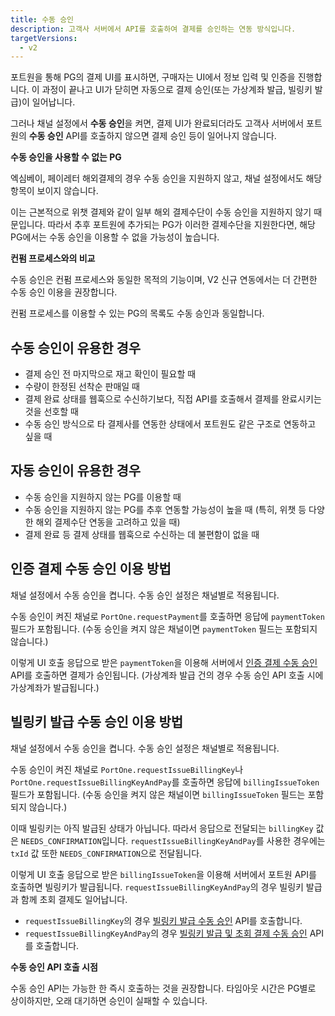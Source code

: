 ```yaml
---
title: 수동 승인
description: 고객사 서버에서 API를 호출하여 결제를 승인하는 연동 방식입니다.
targetVersions:
  - v2
---
```


포트원을 통해 PG의 결제 UI를 표시하면, 구매자는 UI에서 정보 입력 및 인증을 진행합니다. 이 과정이 끝나고 UI가 닫히면 자동으로 결제 승인(또는 가상계좌 발급, 빌링키 발급)이 일어납니다.

그러나 채널 설정에서 **수동 승인**을 켜면, 결제 UI가 완료되더라도 고객사 서버에서 포트원의 **수동 승인** API를 호출하지 않으면 결제 승인 등이 일어나지 않습니다.

<div class="hint" data-style="warning">

**수동 승인을 사용할 수 없는 PG**

엑심베이, 페이레터 해외결제의 경우 수동 승인을 지원하지 않고, 채널 설정에서도 해당 항목이 보이지 않습니다.

이는 근본적으로 위챗 결제와 같이 일부 해외 결제수단이 수동 승인을 지원하지 않기 때문입니다. 따라서 추후 포트원에 추가되는 PG가 이러한 결제수단을 지원한다면, 해당 PG에서는 수동 승인을 이용할 수 없을 가능성이 높습니다.

</div>

<div class="hint" data-style="info">

**컨펌 프로세스와의 비교**

수동 승인은 컨펌 프로세스와 동일한 목적의 기능이며, V2 신규 연동에서는 더 간편한 수동 승인 이용을 권장합니다.

컨펌 프로세스를 이용할 수 있는 PG의 목록도 수동 승인과 동일합니다.

</div>

## 수동 승인이 유용한 경우

- 결제 승인 전 마지막으로 재고 확인이 필요할 때
- 수량이 한정된 선착순 판매일 때
- 결제 완료 상태를 웹훅으로 수신하기보다, 직접 API를 호출해서 결제를 완료시키는 것을 선호할 때
- 수동 승인 방식으로 타 결제사를 연동한 상태에서 포트원도 같은 구조로 연동하고 싶을 때

## 자동 승인이 유용한 경우

- 수동 승인을 지원하지 않는 PG를 이용할 때
- 수동 승인을 지원하지 않는 PG를 추후 연동할 가능성이 높을 때 (특히, 위챗 등 다양한 해외 결제수단 연동을 고려하고 있을 때)
- 결제 완료 등 결제 상태를 웹훅으로 수신하는 데 불편함이 없을 때

## 인증 결제 수동 승인 이용 방법

채널 설정에서 수동 승인을 켭니다. 수동 승인 설정은 채널별로 적용됩니다.

수동 승인이 켜진 채널로 `PortOne.requestPayment`를 호출하면 응답에 `paymentToken` 필드가 포함됩니다.
(수동 승인을 켜지 않은 채널이면 `paymentToken` 필드는 포함되지 않습니다.)

이렇게 UI 호출 응답으로 받은 `paymentToken`을 이용해 서버에서 [인증 결제 수동 승인](https://developers.portone.io/api/rest-v2/payment?v=v2#post%20%2Fpayments%2F%7BpaymentId%7D%2Fconfirm) API를 호출하면 결제가 승인됩니다. (가상계좌 발급 건의 경우 수동 승인 API 호출 시에 가상계좌가 발급됩니다.)

## 빌링키 발급 수동 승인 이용 방법

채널 설정에서 수동 승인을 켭니다. 수동 승인 설정은 채널별로 적용됩니다.

수동 승인이 켜진 채널로 `PortOne.requestIssueBillingKey`나 `PortOne.requestIssueBillingKeyAndPay`를 호출하면 응답에 `billingIssueToken` 필드가 포함됩니다.
(수동 승인을 켜지 않은 채널이면 `billingIssueToken` 필드는 포함되지 않습니다.)

이때 빌링키는 아직 발급된 상태가 아닙니다. 따라서 응답으로 전달되는 `billingKey` 값은 `NEEDS_CONFIRMATION`입니다. `requestIssueBillingKeyAndPay`를 사용한 경우에는 `txId` 값 또한 `NEEDS_CONFIRMATION`으로 전달됩니다.

이렇게 UI 호출 응답으로 받은 `billingIssueToken`을 이용해 서버에서 포트원 API를 호출하면 빌링키가 발급됩니다. `requestIssueBillingKeyAndPay`의 경우 빌링키 발급과 함께 초회 결제도 일어납니다.

- `requestIssueBillingKey`의 경우 [빌링키 발급 수동 승인](https://developers.portone.io/api/rest-v2/payment.billingKey?v=v2#post%20%2Fbilling-keys%2Fconfirm) API를 호출합니다.
- `requestIssueBillingKeyAndPay`의 경우 [빌링키 발급 및 초회 결제 수동 승인](https://developers.portone.io/api/rest-v2/payment.billingKey?v=v2#post%20%2Fbilling-keys%2Fconfirm-issue-and-pay) API를 호출합니다.

<div class="hint" data-style="info">

**수동 승인 API 호출 시점**

수동 승인 API는 가능한 한 즉시 호출하는 것을 권장합니다. 타임아웃 시간은 PG별로 상이하지만, 오래 대기하면 승인이 실패할 수 있습니다.

</div>
